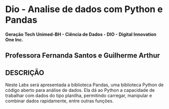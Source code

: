 # Dio - Analise de dados com Python e Pandas

#### Geração Tech Unimed-BH - Ciência de Dados    -   DIO - Digital Innovation One Inc. 


## Professora Fernanda Santos e Guilherme Arthur


## DESCRIÇÃO
Neste Labs será apresentada a biblioteca Pandas, uma biblioteca Python de código aberto para análise de dados. Ela dá ao Python a capacidade de trabalhar com dados do tipo planilha, permitindo carregar, manipular e combinar dados rapidamente, entre outras funções.
